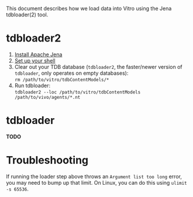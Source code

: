 This document describes how we load data into Vitro using the Jena tdbloader(2) tool.

# tdbloader2

1. [Install Apache Jena](https://jena.apache.org/download/index.cgi)
1. [Set up your shell](https://jena.apache.org/documentation/tdb/commands.html#script-set-up-bash-scripts)
1. Clear out your TDB database (`tdbloader2`, the faster/newer version of `tdbloader`, only operates on empty databases):   
    `rm /path/to/vitro/tdbContentModels/*`
1. Run tdbloader:  
    `tdbloader2 --loc /path/to/vitro/tdbContentModels /path/to/vivo/agents/*.nt`

# tdbloader

**TODO**

# Troubleshooting

If running the loader step above throws an `Argument list too long` error, you may need to bump up that limit. On Linux, you can do this using `ulimit -s 65536`.